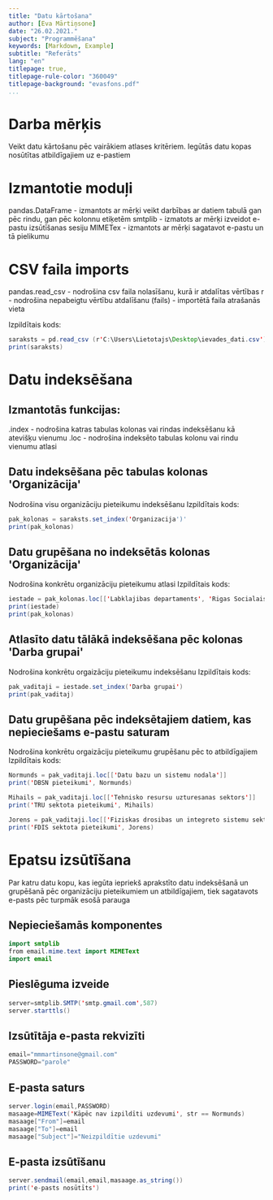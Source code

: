 ```yaml
---
title: "Datu kārtošana"
author: [Eva Mārtiņsone]
date: "26.02.2021."
subject: "Programmēšana"
keywords: [Markdown, Example]
subtitle: "Referāts"
lang: "en"
titlepage: true,
titlepage-rule-color: "360049"
titlepage-background: "evasfons.pdf"
...
```


# Darba mērķis
Veikt datu kārtošanu pēc vairākiem atlases kritēriem. Iegūtās datu kopas nosūtītas atbildīgajiem uz e-pastiem

# Izmantotie moduļi
pandas.DataFrame - izmantots ar mērķi veikt darbības ar datiem tabulā gan pēc rindu, gan pēc kolonnu etiķetēm
smtplib - izmatots ar mērķi izveidot e-pastu izsūtīšanas sesiju
MIMETex - izmantots ar mērķi sagatavot e-pastu un tā pielikumu

# CSV faila imports
pandas.read_csv - nodrošina csv faila nolasīšanu, kurā ir atdalītas vērtības
r - nodrošina nepabeigtu vērtību atdalīšanu
(fails) - importētā faila atrašanās vieta 

Izpildītais kods:
```java
saraksts = pd.read_csv (r'C:\Users\Lietotajs\Desktop\ievades_dati.csv')
print(saraksts)
```

# Datu indeksēšana
## Izmantotās funkcijas:
.index - nodrošina katras tabulas kolonas vai rindas indeksēšanu kā atevišķu vienumu
.loc - nodrošina indeksēto tabulas kolonu vai rindu vienumu atlasi

## Datu indeksēšana pēc tabulas kolonas 'Organizācija'
Nodrošina visu organizāciju pieteikumu indeksēšanu
Izpildītais kods:
```java
pak_kolonas = saraksts.set_index('Organizacija')'
print(pak_kolonas)
```

## Datu grupēšana no indeksētās kolonas 'Organizācija'
Nodrošina konkrētu organizāciju pieteikumu atlasi
Izpildītais kods:
```java
iestade = pak_kolonas.loc[['Labklajibas departaments', 'Rigas Socialais dienests', 'Rigas pasvaldibas policija', 'Socialais dienests']]
print(iestade)
print(pak_kolonas)
```

## Atlasīto datu tālākā indeksēšana pēc kolonas 'Darba grupai'
Nodrošina konkrētu orgaizāciju pieteikumu indeksēšanu
Izpildītais kods:
```java
pak_vaditaji = iestade.set_index('Darba grupai')
print(pak_vaditaj)
```

## Datu grupēšana pēc indeksētajiem datiem, kas nepieciešams e-pastu saturam
Nodrošina konkrētu orgaizāciju pieteikumu grupēšanu pēc to atbildīgajiem
Izpildītais kods:
```java
Normunds = pak_vaditaji.loc[['Datu bazu un sistemu nodala']]
print('DBSN pieteikumi', Normunds)

Mihails = pak_vaditaji.loc[['Tehnisko resursu uzturesanas sektors']]
print('TRU sektota pieteikumi', Mihails)

Jorens = pak_vaditaji.loc[['Fiziskas drosibas un integreto sistemu sektors']]
print('FDIS sektota pieteikumi', Jorens)
```

# Epatsu izsūtīšana
Par katru datu kopu, kas iegūta iepriekš aprakstīto datu indeksēšanā un grupēšanā pēc organizāciju pieteikumiem un atbildīgajiem, tiek sagatavots e-pasts pēc turpmāk esošā parauga

## Nepieciešamās komponentes
```java
import smtplib
from email.mime.text import MIMEText
import email
```

## Pieslēguma izveide
```java
server=smtplib.SMTP('smtp.gmail.com',587)
server.starttls()
```

## Izsūtītāja e-pasta rekvizīti
```java
email="mmmartinsone@gmail.com"
PASSWORD="parole"
```

## E-pasta saturs
```java
server.login(email,PASSWORD)
masaage=MIMEText('Kāpēc nav izpildīti uzdevumi', str == Normunds)
masaage["From"]=email
masaage["To"]=email
masaage["Subject"]="Neizpildītie uzdevumi"
```

## E-pasta izsūtīšanu
```java
server.sendmail(email,email,masaage.as_string())
print('e-pasts nosūtīts')
```

